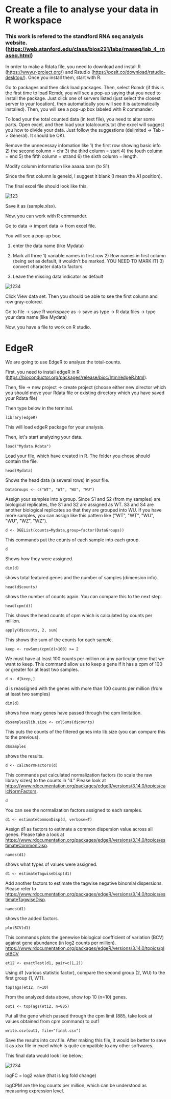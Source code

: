 # Create a file to analyse your data in R workspace
### This work is refered to the standford RNA seq analysis website. (https://web.stanford.edu/class/bios221/labs/rnaseq/lab_4_rnaseq.html)
In order to make a Rdata file, you need to download and install R (https://www.r-project.org/) and Rstudio (https://posit.co/download/rstudio-desktop/).
Once you install them, start with R.


Go to packages and then click load packages. Then, select Rcmdr (if this is the first time to load Rcmdr, you will see a pop-up saying that you need to install the package. Just click one of servers listed (just select the closest server to your location), then automatically you will see it is automatically installed).
Then, you will see a pop-up box labeled with R commander. 


To load your the total counted data (in text file), you need to alter some parts.
Open excel, and then load your totalcounts.txt (the excel will suggest you how to divide your data. Just follow the suggestions (delimited -> Tab -> General). It should be OK).


Remove the unnecessay infomation like 1) the first row showing basic info 2) the second column = chr 3) the third column = start 4) the fouth column = end 5) the fifth column = strand 6) the sixth column = length. 


Modify column information like aaaaa.bam (to S1)


Since the first column is geneid, I suggest it blank (I mean the A1 position).


The final excel file should look like this.



![123](https://user-images.githubusercontent.com/105310312/210405420-99a88765-1d46-4daa-96de-9ec1c8eba797.png)

Save it as (sample.xlsx).


Now, you can work with R commander.


Go to data -> import data -> from excel file.

You will see a pop-up box.


1) enter the data name (like Mydata)


2) Mark all three 1) variable names in first row 2) Row names in first column (being set as default, it wouldn't be marked. YOU NEED TO MARK IT) 3) convert character data to factors.

3) Leave the missing data indicator as default <empty cell>  

  
  
 ![1234](https://user-images.githubusercontent.com/105310312/210407051-ac6d6d00-e4a7-45ed-8f5b-1b95530034e1.png)

  
Click View data set. Then you should be able to see the first column and row gray-colored.
  
  
Go to file -> save R workspace as -> save as type -> R data files -> type your data name (like Mydata) 
  
  
Now, you have a file to work on R studio.
  

# EdgeR
  
We are going to use EdgeR to analyze the total-counts.
  
First, you need to install edgeR in R (https://bioconductor.org/packages/release/bioc/html/edgeR.html).

  Then, file -> new project -> create project (choose either new director which you should move your Rdata file or existing directory which you have saved your Rdata file)
  
  Then type below in the terminal.
``` 
library(edgeR)
```
This will load edgeR package for your analysis.
  
  
Then, let's start analyzing your data.
  

  ```
  load("Mydata.Rdata")
  ```
Load your file, which have created in R. The folder you chose should contain the file.
  ```
  head(Mydata)
  ```
Shows the head data (a several rows) in your file.  
  ```
  DataGroups <- c("WT", "WT", "WU", "WU")
  ```
Assign your samples into a group. Since S1 and S2 (from my samples) are biological replicates, the S1 and S2 are assigned as WT.
S3 and S4 are another biological replicates so that they are grouped into WU. If you have more samples, you can assign like this pattern like ("WT", "WT", "WU", "WU", "WZ", "WZ").
                
```
d <- DGEList(counts=Mydata,group=factor(DataGroups))
```
This commands put the counts of each sample into each group.
```
d
```
Shows how they were assigned.
```
dim(d)
```
shows total featured genes and the number of samples (dimension info).
```
head(d$counts)
```
shows the number of counts again. You can compare this to the next step. 
```
head(cpm(d))
```
This shows the head counts of cpm which is calculated by counts per million. 
```
apply(d$counts, 2, sum)
```
This shows the sum of the counts for each sample.
```
keep <- rowSums(cpm(d)>100) >= 2
```
We must have at least 100 counts per million on any particular gene that we want to keep. This command allow us to keep a gene if it has a cpm of 100 or greater for at least two samples.
 
```
d <- d[keep,]
```
d is reassigned with the genes with more than 100 counts per million (from at least two samples)      
```
dim(d)
```
shows how many genes have passed through the cpm limitation.    
```
d$samples$lib.size <- colSums(d$counts)
```
This puts the counts of the filtered genes into lib.size (you can compare this to the previous).   
```
d$samples
```
shows the results.  
```
d <- calcNormFactors(d)
```
This commands put calculated normalization factors (to scale the raw library sizes) to the counts in "d."
Please look at https://www.rdocumentation.org/packages/edgeR/versions/3.14.0/topics/calcNormFactors.
     
```
d
```
You can see the normalization factors assigned to each samples.
     
```
d1 <- estimateCommonDisp(d, verbose=T)
```
Assign d1 as factors to estimate a common dispersion value across all genes.
Please take a look at https://www.rdocumentation.org/packages/edgeR/versions/3.14.0/topics/estimateCommonDisp.  
```
names(d1)
```
shows what types of values were assigned.  
```
d1 <- estimateTagwiseDisp(d1)
```
Add another factors to estimate the tagwise negative binomial dispersions.
Please refer to https://www.rdocumentation.org/packages/edgeR/versions/3.14.0/topics/estimateTagwiseDisp.      
```
names(d1)
```
shows the added factors.      
```
plotBCV(d1)
```
This commands plots the genewise biological coefficient of variation (BCV) against gene abundance (in log2 counts per million).      
https://www.rdocumentation.org/packages/edgeR/versions/3.14.0/topics/plotBCV      
```
et12 <- exactTest(d1, pair=c(1,2))
```
Using d1 (various statistic factor), compare the second group (2, WU) to the first group (1, WT).  
```
topTags(et12, n=10)
```
From the analyzed data above, show top 10 (n=10) genes.  
```
out1 <- topTags(et12, n=885)
```
Put all the gene which passed through the cpm limit (885, take look at values obtained from cpm command) to out1         
```
write.csv(out1, file="final.csv")
```
Save the results into csv.file.
After making this file, it would be better to save it as xlsx file in excel which is quite compatible to any other softwares.

This final data would look like below;
    
![1234](https://user-images.githubusercontent.com/105310312/210437203-41db0b5a-5a1e-4b38-b346-c4a521d4a33b.png)



        
logFC = log2 value (that is log fold change)
        
        
logCPM are the log counts per million, which can be understood as measuring expression level.
 
 
